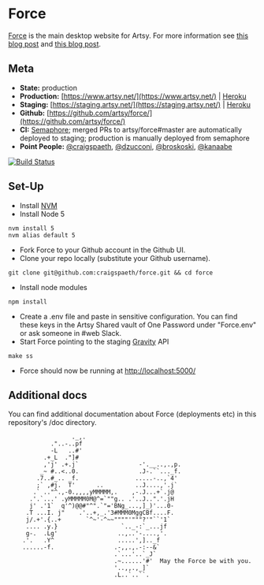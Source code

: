 Force
===

[Force](https://github.com/artsy/force) is the main desktop website for Artsy. For more information see [this blog post](http://artsy.github.io/blog/2014/09/05/we-open-sourced-our-isomorphic-javascript-website/) and [this blog post](http://artsy.github.io/blog/2013/11/30/rendering-on-the-server-and-client-in-node-dot-js/).

Meta
---

* __State:__ production
* __Production:__ [https://www.artsy.net/](https://www.artsy.net/) | [Heroku](https://dashboard.heroku.com/apps/force-production/resources)
* __Staging:__ [https://staging.artsy.net/](https://staging.artsy.net/) | [Heroku](https://dashboard.heroku.com/apps/force-staging/resources)
* __Github:__ [https://github.com/artsy/force/](https://github.com/artsy/force/)
* __CI:__ [Semaphore](https://semaphoreapp.com/artsy/force/); merged PRs to artsy/force#master are automatically deployed to staging; production is manually deployed from semaphore
* __Point People:__ [@craigspaeth](https://github.com/craigspaeth), [@dzucconi](https://github.com/dzucconi), [@broskoski](https://github.com/broskoski), [@kanaabe](https://github.com/kanaabe)

[![Build Status](https://semaphoreci.com/api/v1/projects/69ecb118-c998-4935-9752-14f1e9550053/531138/badge.svg)](https://semaphoreci.com/artsy-it/force--2)

Set-Up
---

- Install [NVM](https://github.com/creationix/nvm)
- Install Node 5
```
nvm install 5
nvm alias default 5
```
- Fork Force to your Github account in the Github UI.
- Clone your repo locally (substitute your Github username).
```
git clone git@github.com:craigspaeth/force.git && cd force
```
- Install node modules
```
npm install
```
- Create a .env file and paste in sensitive configuration. You can find these keys in the Artsy Shared vault of One Password under "Force.env" or ask someone in #web Slack.
- Start Force pointing to the staging [Gravity](https://github.com/artsy/gravity) API
```
make ss
```
- Force should now be running at [http://localhost:5000/](http://localhost:5000/)

Additional docs
---

You can find additional documentation about Force (deployments etc) in this repository's /doc directory.

````
                  ._,.
            ."..-..pf
            -L   ..#'
          .+_L  ."]#
          ,'j' .+.j`                 -'.__..,.,p.
         _~ #..<..0.                 .J-.``..._f.
        .7..#_.. _f.                .....-..,`4'
        ;` ,#j.  T'      ..         ..J....,'.j`
       .` .."^.,-0.,,,,yMMMMM,.    ,-.J...+`.j@
      .'.`...' .yMMMMM0M@^=`""g.. .'..J..".'.jH
      j' .'1`  q'^)@@#"^".`"='BNg_...,]_)'...0-
     .T ...I. j"    .'..+,_.'3#MMM0MggCBf....F.
     j/.+'.{..+       `^~'-^~~""""'"""?'"``'1`
     .... .y.}                  `.._-:`_...jf
     g-.  .Lg'                 ..,..'-....,'.
    .'.   .Y^                  .....',].._f
    ......-f.                 .-,,.,.-:--&`
                              .`...'..`_J`
                              .~......'#'  May the Force be with you.
                              '..,,.,_]`
                              .L..`..``.
````


